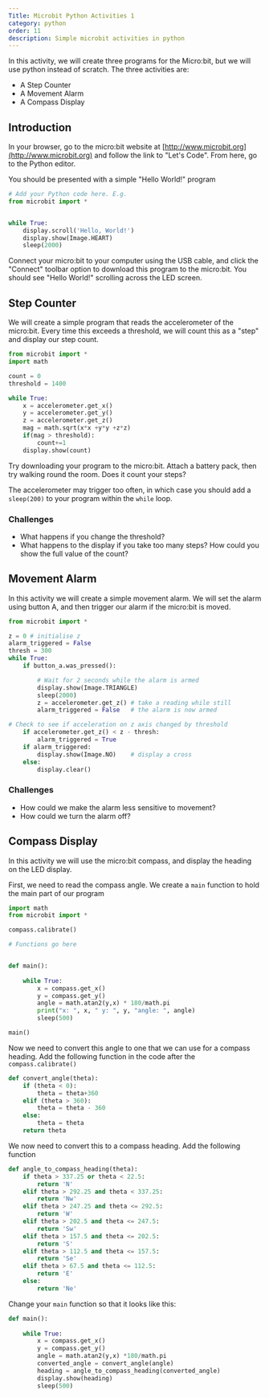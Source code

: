 ```yaml
---
Title: Microbit Python Activities 1
category: python
order: 11
description: Simple microbit activities in python
---
```

In this activity, we will create three programs for the Micro:bit, but we will use python instead of scratch.
The three activities are:
* A Step Counter
* A Movement Alarm
* A Compass Display

## Introduction

In your browser, go to the micro:bit website at [http://www.microbit.org](http://www.microbit.org) and follow the link to "Let's Code".
From here, go to the Python editor.

You should be presented with a simple "Hello World!" program

```python
# Add your Python code here. E.g.
from microbit import *


while True:
    display.scroll('Hello, World!')
    display.show(Image.HEART)
    sleep(2000)
```
Connect your micro:bit to your computer using the USB cable, and click the "Connect" toolbar option to download this program to the micro:bit.  You should see "Hello World!" scrolling across the LED screen.

## Step Counter

We will create a simple program that reads the accelerometer of the micro:bit.  Every time this exceeds a threshold, we will count this as a "step" and display our step count.

```python
from microbit import *
import math

count = 0
threshold = 1400 

while True:
    x = accelerometer.get_x()
    y = accelerometer.get_y()
    z = accelerometer.get_z()
    mag = math.sqrt(x*x +y*y +z*z)
    if(mag > threshold):
        count+=1
    display.show(count)
```

Try downloading your program to the micro:bit.  Attach a battery pack, then try walking round the room.  Does it count your steps?

The accelerometer may trigger too often, in which case you should add a `sleep(200)` to your program within the `while` loop.

### Challenges
* What happens if you change the threshold?
* What happens to the display if you take too many steps?  How could you show the full value of the count?

## Movement Alarm

In this activity we will create a simple movement alarm.  We will set the alarm using button A, and then trigger our alarm if the micro:bit is moved.

```python
from microbit import *

z = 0 # initialise z
alarm_triggered = False
thresh = 300
while True:
    if button_a.was_pressed():

        # Wait for 2 seconds while the alarm is armed
        display.show(Image.TRIANGLE)
        sleep(2000)
        z = accelerometer.get_z() # take a reading while still
        alarm_triggered = False   # the alarm is now armed

# Check to see if acceleration on z axis changed by threshold
    if accelerometer.get_z() < z - thresh:
        alarm_triggered = True
    if alarm_triggered:
        display.show(Image.NO)    # display a cross
    else:
        display.clear()
```

### Challenges
* How could we make the alarm less sensitive to movement?
* How could we turn the alarm off?


## Compass Display

In this activity we will use the micro:bit compass, and display the heading on the LED display.

First, we need to read the compass angle.  We create a `main` function to hold the main part of our program

```python
import math
from microbit import *

compass.calibrate()

# Functions go here


def main():
    
    while True:
        x = compass.get_x()
        y = compass.get_y()
        angle = math.atan2(y,x) * 180/math.pi
        print("x: ", x, " y: ", y, "angle: ", angle)
        sleep(500)

main()  
```

Now we need to convert this angle to one that we can use for a compass heading.  Add the following function in the code after the `compass.calibrate()`

```python
def convert_angle(theta):
    if (theta < 0):
        theta = theta+360
    elif (theta > 360):
        theta = theta - 360
    else:
        theta = theta
    return theta    
```

We now need to convert this to a compass heading.  Add the following function

```python
def angle_to_compass_heading(theta):
    if theta > 337.25 or theta < 22.5:
        return 'N'
    elif theta > 292.25 and theta < 337.25:
        return 'Nw'
    elif theta > 247.25 and theta <= 292.5:
        return 'W'
    elif theta > 202.5 and theta <= 247.5:
        return 'Sw'
    elif theta > 157.5 and theta <= 202.5:
        return 'S'    
    elif theta > 112.5 and theta <= 157.5:
        return 'Se'
    elif theta > 67.5 and theta <= 112.5:
        return 'E'
    else:
        return 'Ne'
```

Change your `main` function so that it looks like this:

```python
def main():
    
    while True:
        x = compass.get_x()
        y = compass.get_y()
        angle = math.atan2(y,x) *180/math.pi
        converted_angle = convert_angle(angle)
        heading = angle_to_compass_heading(converted_angle)
        display.show(heading)
        sleep(500)

```

